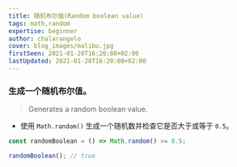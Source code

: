 ```yaml
---
title: 随机布尔值(Random boolean value)
tags: math,random
expertise: beginner
author: chalarangelo
cover: blog_images/malibu.jpg
firstSeen: 2021-01-20T16:20:08+02:00
lastUpdated: 2021-01-20T16:20:08+02:00
---
```


### 生成一个随机布尔值。
> Generates a random boolean value.

- 使用 `Math.random()` 生成一个随机数并检查它是否大于或等于 `0.5`。

```js
const randomBoolean = () => Math.random() >= 0.5;
```

```js
randomBoolean(); // true
```

